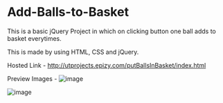 # Add-Balls-to-Basket
This is a basic jQuery Project in which on clicking button one ball adds to basket everytimes. 

This is made by using HTML, CSS and jQuery.

Hosted Link - http://utprojects.epizy.com/putBallsInBasket/index.html


Preview Images - 
![image](https://user-images.githubusercontent.com/63789702/192032110-dfb6d4d4-36d8-4871-8af0-07c978d165cc.png)


![image](https://user-images.githubusercontent.com/63789702/192032164-f7a03d54-c009-406b-be99-81843707acad.png)


